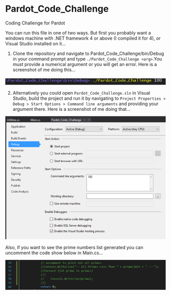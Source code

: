 # Pardot_Code_Challenge
Coding Challenge for Pardot

You can run this file in one of two ways. But first you probably want a windows machine with .NET framework 4 or above (I compiled it for 4), or Visual Studio installed on it...

1. Clone the repository and navigate to Pardot_Code_Challenge/bin/Debug in your command prompt and type `./Pardot_Code_Challenge <arg>`.You  must provide a numerical argument or you will get an error. Here is a screenshot of me doing this...

![Alt text](pardot_1.png)
    
2. Alternatively you could open `Pardot_Code_Challenge.sln` in Visual Studio, build the project and run it by navigating to `Project Properties > Debug > Start Options > Command line arguments` and providing your argument there. Here is a screenshot of me doing that...

![Alt text](/pardot_2.png?raw=true "Visual Studio run")
    
Also, if you want to see the prime numbers list generated you can uncomment the code show below in Main.cs...

![Alt text](/pardot_3.png?raw=true "print primes list")
